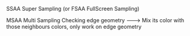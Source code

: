 

SSAA  Super Sampling  (or  FSAA  FullScreen Sampling)

MSAA  Multi Sampling
Checking edge geometry ---> Mix its color with those neighbours colors,  only work on edge geometry